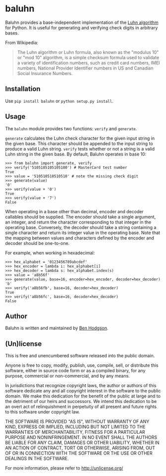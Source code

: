 # baluhn

Baluhn provides a base-independent implementation of the [Luhn
algorithm](http://en.wikipedia.org/wiki/Luhn_algorithm) for Python. It is
useful for generating and verifying check digits in arbitrary bases.

From Wikipedia:

> The Luhn algorithm or Luhn formula, also known as the "modulus 10" or "mod
> 10" algorithm, is a simple checksum formula used to validate a variety of
> identification numbers, such as credit card numbers, IMEI numbers,
> National Provider Identifier numbers in US and Canadian Social Insurance
> Numbers.

## Installation

Use `pip install baluhn` or `python setup.py install`.

## Usage

The `baluhn` module provides two functions: `verify` and `generate`.

`generate` calculates the Luhn check character for the given input string in
the given base. This character should be appended to the input string to
produce a valid Luhn string. `verify` tests whether or not a string is a valid
Luhn string in the given base. By default, Baluhn operates in base 10:

    >>> from baluhn import generate, verify
    >>> verify('5105105105105100') # MasterCard test number
    True
    >>> value = '510510510510510' # note the missing check digit
    >>> generate(value)
    '0'
    >>> verify(value + '0')
    True
    >>> verify(value + '7')
    False

When operating in a base other than decimal, encoder and decoder callables
should be supplied. The encoder should take a single argument, an integer, and
return the character corresponding to that integer in the operating base.
Conversely, the decoder should take a string containing a single character and
return its integer value in the operating base. Note that the mapping between
values and characters defined by the encoder and decoder should be one-to-one.

For example, when working in hexadecimal:
    
    >>> hex_alphabet = '0123456789abcdef'
    >>> hex_encoder = lambda i: hex_alphabet[i]
    >>> hex_decoder = lambda s: hex_alphabet.index(s)
    >>> value = 'a8b56f'
    >>> generate(value, base=16, encoder=hex_encoder, decoder=hex_decoder)
    'b'
    >>> verify('a8b56fb', base=16, decoder=hex_decoder)
    True
    >>> verify('a8b56fc', base=16, decoder=hex_decoder)
    False

## Author

Baluhn is written and maintained by [Ben Hodgson](http://benhodgson.com/).

## (Un)license

This is free and unencumbered software released into the public domain.

Anyone is free to copy, modify, publish, use, compile, sell, or distribute
this software, either in source code form or as a compiled binary, for any
purpose, commercial or non-commercial, and by any means.

In jurisdictions that recognize copyright laws, the author or authors of this
software dedicate any and all copyright interest in the software to the public
domain. We make this dedication for the benefit of the public at large and to
the detriment of our heirs and successors. We intend this dedication to be an
overt act of relinquishment in perpetuity of all present and future rights to
this software under copyright law.

THE SOFTWARE IS PROVIDED "AS IS", WITHOUT WARRANTY OF ANY KIND, EXPRESS OR
IMPLIED, INCLUDING BUT NOT LIMITED TO THE WARRANTIES OF MERCHANTABILITY,
FITNESS FOR A PARTICULAR PURPOSE AND NONINFRINGEMENT. IN NO EVENT SHALL THE
AUTHORS BE LIABLE FOR ANY CLAIM, DAMAGES OR OTHER LIABILITY, WHETHER IN AN
ACTION OF CONTRACT, TORT OR OTHERWISE, ARISING FROM, OUT OF OR IN CONNECTION
WITH THE SOFTWARE OR THE USE OR OTHER DEALINGS IN THE SOFTWARE.

For more information, please refer to <http://unlicense.org/>